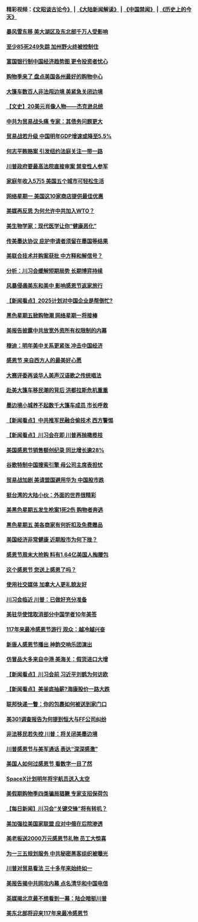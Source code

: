 #### 精彩视频：[《文昭谈古论今》](https://github.com/gfw-breaker/wenzhao/blob/master/README.md?t=11262131) | [《大陆新闻解读》](https://github.com/gfw-breaker/ntdtv-comedy/blob/master/README.md?t=11262131) | [《中国禁闻》](https://github.com/gfw-breaker/ntdtv-news/blob/master/README.md?t=11262131) | [《历史上的今天》](https://github.com/gfw-breaker/today-in-history/blob/master/README.md?t=11262131) 

#### [暴风雪东移 美大湖区及东北部千万人受影响](../pages/nsc412/n10875370.md?t=11262131) 

#### [至少85死249失踪 加州野火终被控制住](../pages/nsc412/n10874488.md?t=11262131) 

#### [富国银行制中国经济趋势图 更令投资者忧心](../pages/nsc412/n10874182.md?t=11262131) 

#### [购物季来了 盘点美国各州最好的购物中心](../pages/nsc412/n10869918.md?t=11262131) 

#### [大篷车数百人非法闯边境 美紧急关闭边境](../pages/nsc412/n10873849.md?t=11262131) 

#### [【文史】20美元肖像人物——杰克逊总统](../pages/nsc412/n4606292.md?t=11262131) 

#### [中共为贸易战头痛 专家：其债务问题更大](../pages/nsc412/n10873720.md?t=11262131) 

#### [贸易战若升级 中国明年GDP增速或降至5.5%](../pages/nsc412/n10873758.md?t=11262131) 

#### [何志平贿赂案 引发纽约法庭关注一带一路](../pages/nsc412/n10873540.md?t=11262131) 

#### [川普政府要最高法院直接审案 禁变性人参军](../pages/nsc412/n10873508.md?t=11262131) 

#### [家庭年收入5万5  美国五个城市可轻松生活](../pages/nsc412/n10872685.md?t=11262131) 

#### [网络星期一 美国这10家商店提供最佳优惠](../pages/nsc412/n10873156.md?t=11262131) 

#### [美媒再反思 为何允许中共加入WTO？](../pages/nsc412/n10872958.md?t=11262131) 

#### [美生物学家：现代医学让你“健康恶化”](../pages/nsc412/n10872870.md?t=11262131) 

#### [传美墨达协议 庇护申请者须留在墨国等结果](../pages/nsc412/n10872961.md?t=11262131) 

#### [美联合技术并购案获批 中方释和解信号？](../pages/nsc412/n10872855.md?t=11262131) 

#### [分析：川习会缓解短期局势 长期博弈持续](../pages/nsc412/n10872672.md?t=11262131) 

#### [风暴侵袭美东和美中 影响感恩节返家旅行](../pages/nsc412/n10872796.md?t=11262131) 

#### [【新闻看点】2025计划对中国企业是帮倒忙?](../pages/nsc412/n10872729.md?t=11262131) 

#### [黑色星期五掀购物潮 网络星期一将接棒](../pages/nsc412/n10872640.md?t=11262131) 

#### [美报告披露中共放宽外资所有权限制的内幕](../pages/nsc412/n10872255.md?t=11262131) 

#### [穆迪：明年美中关系更紧张 冲击中国经济](../pages/nsc412/n10872456.md?t=11262131) 

#### [感恩节 来自西方人的最美好心愿](../pages/nsc412/n10871477.md?t=11262131) 

#### [大赛评委再谈华人美声汉语歌之传统唱法](../pages/nsc412/n10871818.md?t=11262131) 

#### [赴美大篷车移民潮的背后 洪都拉斯危机重重](../pages/nsc412/n10871641.md?t=11262131) 

#### [墨边境小城养不起数千大篷车成员 市长呼救](../pages/nsc412/n10871580.md?t=11262131) 

#### [【新闻看点】中共推军民融合偷技术 西方警惕](../pages/nsc412/n10871382.md?t=11262131) 

#### [【新闻看点】川习会在即 川普再抛橄榄枝](../pages/nsc412/n10871248.md?t=11262131) 

#### [美国感恩节销售额创纪录 同比增长逾28%](../pages/nsc412/n10871319.md?t=11262131) 

#### [谷歌特制中国搜索引擎 母公司主席表担忧](../pages/nsc412/n10871238.md?t=11262131) 

#### [贸易战加剧 美请盟国避用华为 中国股市跌](../pages/nsc412/n10871064.md?t=11262131) 

#### [挺台湾的大陆小伙：外面的世界很精彩](../pages/nsc412/n10870983.md?t=11262131) 

#### [美黑色星期五发生枪案1死2伤 购物者奔逃](../pages/nsc412/n10870651.md?t=11262131) 

#### [黑色星期五 美各商家有何折扣及免费赠品](../pages/nsc412/n10869609.md?t=11262131) 

#### [美国经济非常健康 近期股市为何下挫？](../pages/nsc412/n10869220.md?t=11262131) 

#### [感恩节周末大抢购 料有1.64亿美国人掏腰包](../pages/nsc412/n10869532.md?t=11262131) 

#### [这个感恩节 您送上感恩了吗？](../pages/nsc412/n10869319.md?t=11262131) 

#### [使用社交媒体 加拿大人更礼貌友好](../pages/nsc412/n10869758.md?t=11262131) 

#### [川习会临近 川普：已做好充分准备](../pages/nsc412/n10869699.md?t=11262131) 

#### [美驻华使馆取消部分中国学者10年美签](../pages/nsc412/n10869261.md?t=11262131) 

#### [117年来最冷感恩节游行 观众：越冷越兴奋](../pages/nsc412/n10869409.md?t=11262131) 

#### [新唐人感恩节播出 神韵交响乐团演出](../pages/nsc412/n10849459.md?t=11262131) 

#### [仿冒品大多来自中港 美海关：假货进口大增](../pages/nsc412/n10869186.md?t=11262131) 

#### [【新闻看点】川习会前 习近平刘鹤为何访欧](../pages/nsc412/n10869070.md?t=11262131) 

#### [【新闻看点】美釜底抽薪?海康股价一路大跌](../pages/nsc412/n10868888.md?t=11262131) 

#### [联邦快递一瞥：你的包裹如何被送到家门口](../pages/nsc412/n10869130.md?t=11262131) 

#### [美301调查报告为何提到恒大与FF公司纠纷](../pages/nsc412/n10868690.md?t=11262131) 

#### [非法移民若失控 川普：将关闭美墨边境](../pages/nsc412/n10868952.md?t=11262131) 

#### [川普感恩节与美军通话 表达“深深感激”](../pages/nsc412/n10868915.md?t=11262131) 

#### [美国人如何过感恩节 看数字一目了然](../pages/nsc412/n10868871.md?t=11262131) 

#### [SpaceX计划明年将宇航员送入太空](../pages/nsc412/n10868896.md?t=11262131) 

#### [美假期购物季四类骗局猖獗 专家支招保荷包](../pages/nsc412/n10868751.md?t=11262131) 

#### [【每日新闻】川习会“关键交锋”将有转机？](../pages/nsc412/n10866735.md?t=11262131) 

#### [美加强拉美国家联盟 应对中俄在后院渗透](../pages/nsc412/n10866498.md?t=11262131) 

#### [美老板送2000万元感恩节礼物 员工大惊喜](../pages/nsc412/n10866859.md?t=11262131) 

#### [为一三五规划服务 中共秘密黑客组织被曝光](../pages/nsc412/n10866916.md?t=11262131) 

#### [川普对贸易看法 三十多年来始终如一](../pages/nsc412/n10867008.md?t=11262131) 

#### [美报告揭中共网攻内幕 点名清华和中国电信](../pages/nsc412/n10866804.md?t=11262131) 

#### [英媒揭北京最不想看到一幕：陆企暗挺川普](../pages/nsc412/n10866311.md?t=11262131) 

#### [美东北部将迎来117年来最冷感恩节](../pages/nsc412/n10866722.md?t=11262131) 

